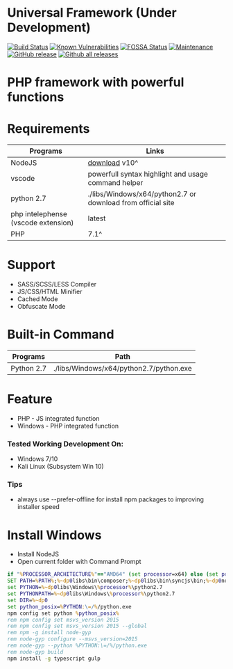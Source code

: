 # Universal Framework (Under Development)

[![Build Status](https://travis-ci.org/dimaslanjaka/universal-framework.png?branch=master)](https://travis-ci.org/dimaslanjaka/universal-framework) [![Known Vulnerabilities](https://snyk.io/test/github/dimaslanjaka/universal-framework/badge.svg)](https://snyk.io/test/github/dimaslanjaka/universal-framework) [![FOSSA Status](https://app.fossa.io/api/projects/git%2Bgithub.com%2Fdimaslanjaka%2Funiversal-framework.svg?type=shield)](https://app.fossa.io/projects/git%2Bgithub.com%2Fdimaslanjaka%2Funiversal-framework?ref=badge_shield) [![Maintenance](https://img.shields.io/badge/Maintained%3F-yes-green.svg)](https://GitHub.com/dimaslanjaka/universal-framework/graphs/commit-activity) [![GitHub release](https://img.shields.io/github/release/dimaslanjaka/universal-framework.svg)](https://GitHub.com/dimaslanjaka/universal-framework/releases/) [![Github all releases](https://img.shields.io/github/downloads/dimaslanjaka/universal-framework/total.svg)](https://GitHub.com/dimaslanjaka/universal-framework/releases/)

# PHP framework with powerful functions

# Requirements

| Programs                            | Links                                                         |
| ----------------------------------- | ------------------------------------------------------------- |
| NodeJS                              | [download](https://nodejs.org/en/blog/release/v10.16.0/) v10^ |
| vscode                              | powerfull syntax highlight and usage command helper           |
| python 2.7                          | ./libs/Windows/x64/python2.7 or download from official site   |
| php intelephense (vscode extension) | latest                                                        |
| PHP                                 | 7.1^                                                          |

# Support

- SASS/SCSS/LESS Compiler
- JS/CSS/HTML Minifier
- Cached Mode
- Obfuscate Mode

# Built-in Command

| Programs   | Path                                    |
| ---------- | --------------------------------------- |
| Python 2.7 | ./libs/Windows/x64/python2.7/python.exe |

# Feature

- PHP - JS integrated function
- Windows - PHP integrated function

### Tested Working Development On:

- Windows 7/10
- Kali Linux (Subsystem Win 10)

### Tips

- always use --prefer-offline for install npm packages to improving installer speed

# Install Windows

- Install NodeJS
- Open current folder with Command Prompt

```bat
if "%PROCESSOR_ARCHITECTURE%"=="AMD64" (set processor=x64) else (set processor=x86)
SET PATH=%PATH%;%~dp0libs\bin\composer;%~dp0libs\bin\syncjs\bin;%~dp0node_modules\.bin;%~dp0libs\bin\php-cs-fixer
set PYTHON=%~dp0libs\Windows\%processor%\python2.7
set PYTHONPATH=%~dp0libs\Windows\%processor%\python2.7
set DIR=%~dp0
set python_posix=%PYTHON:\=/%/python.exe
npm config set python %python_posix%
rem npm config set msvs_version 2015
rem npm config set msvs_version 2015 --global
rem npm -g install node-gyp
rem node-gyp configure --msvs_version=2015
rem node-gyp --python %PYTHON:\=/%/python.exe
rem node-gyp build
npm install -g typescript gulp
```
